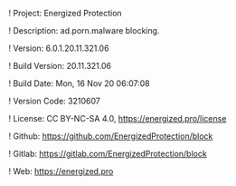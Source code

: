 ! Project: Energized Protection

! Description: ad.porn.malware blocking.

! Version: 6.0.1.20.11.321.06

! Build Version: 20.11.321.06

! Build Date: Mon, 16 Nov 20 06:07:08

! Version Code: 3210607

! License: CC BY-NC-SA 4.0, https://energized.pro/license

! Github: https://github.com/EnergizedProtection/block

! Gitlab: https://gitlab.com/EnergizedProtection/block


! Web: https://energized.pro
